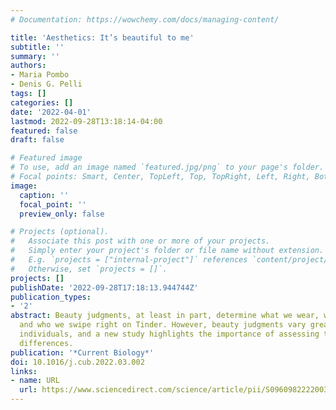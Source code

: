 ```yaml
---
# Documentation: https://wowchemy.com/docs/managing-content/

title: 'Aesthetics: It’s beautiful to me'
subtitle: ''
summary: ''
authors:
- Maria Pombo
- Denis G. Pelli
tags: []
categories: []
date: '2022-04-01'
lastmod: 2022-09-28T13:18:14-04:00
featured: false
draft: false

# Featured image
# To use, add an image named `featured.jpg/png` to your page's folder.
# Focal points: Smart, Center, TopLeft, Top, TopRight, Left, Right, BottomLeft, Bottom, BottomRight.
image:
  caption: ''
  focal_point: ''
  preview_only: false

# Projects (optional).
#   Associate this post with one or more of your projects.
#   Simply enter your project's folder or file name without extension.
#   E.g. `projects = ["internal-project"]` references `content/project/deep-learning/index.md`.
#   Otherwise, set `projects = []`.
projects: []
publishDate: '2022-09-28T17:18:13.944744Z'
publication_types:
- '2'
abstract: Beauty judgments, at least in part, determine what we wear, where we eat,
  and who we swipe right on Tinder. However, beauty judgments vary greatly across
  individuals, and a new study highlights the importance of assessing these individual
  differences.
publication: '*Current Biology*'
doi: 10.1016/j.cub.2022.03.002
links:
- name: URL
  url: https://www.sciencedirect.com/science/article/pii/S0960982222003931
---
```

